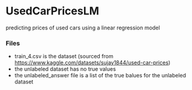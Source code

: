 # UsedCarPricesLM
predicting prices of used cars using a linear regression model

### Files
- train_4.csv is the dataset (sourced from https://www.kaggle.com/datasets/sujay1844/used-car-prices)
- the unlabeled dataset has no true values
- the unlabeled_answer file is a list of the true balues for the unlabeled dataset
